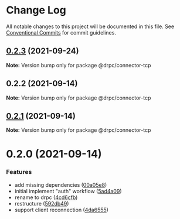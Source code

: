 # Change Log

All notable changes to this project will be documented in this file.
See [Conventional Commits](https://conventionalcommits.org) for commit guidelines.

## [0.2.3](https://gitr.net/mindary/drpc/compare/@drpc/connector-tcp@0.2.2...@drpc/connector-tcp@0.2.3) (2021-09-24)

**Note:** Version bump only for package @drpc/connector-tcp





## 0.2.2 (2021-09-14)

**Note:** Version bump only for package @drpc/connector-tcp





## [0.2.1](https://gitr.net/mindary/drpc/compare/@drpc/connector-tcp@0.2.0...@drpc/connector-tcp@0.2.1) (2021-09-14)

**Note:** Version bump only for package @drpc/connector-tcp





# 0.2.0 (2021-09-14)


### Features

* add missing dependencies ([00a05e8](https://gitr.net/mindary/drpc/commits/00a05e88bd563c9c8ba386f08f474d6e8c2b7327))
* initial implement "auth" workflow ([5ad4a09](https://gitr.net/mindary/drpc/commits/5ad4a09ac440fcb88755c08c0d856f0043cd5264))
* rename to drpc ([4cd6cfb](https://gitr.net/mindary/drpc/commits/4cd6cfbb25b69308ce11d3fff9f5523a5620e403))
* restructure ([592db49](https://gitr.net/mindary/drpc/commits/592db495d2a5619a12da71a2b0fd20ae5d236a8c))
* support client reconnection ([4da6555](https://gitr.net/mindary/drpc/commits/4da655522191b651b18a854316bc2eaebcf02692))
